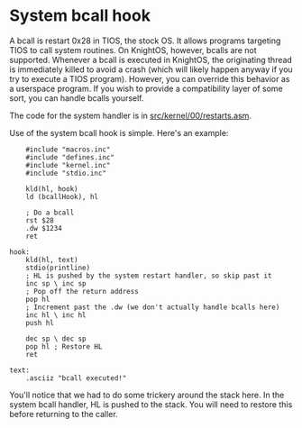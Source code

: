 # System bcall hook

A bcall is restart 0x28 in TIOS, the stock OS. It allows programs targeting TIOS to call system
routines. On KnightOS, however, bcalls are not supported. Whenever a bcall is executed in KnightOS,
the originating thread is immediately killed to avoid a crash (which will likely happen anyway if
you try to execute a TIOS program). However, you can override this behavior as a userspace program.
If you wish to provide a compatibility layer of some sort, you can handle bcalls yourself.

The code for the system handler is in
[src/kernel/00/restarts.asm](https://github.com/KnightSoft/KnightOS/blob/master/src/kernel/00/restarts.asm).

Use of the system bcall hook is simple. Here's an example:

        #include "macros.inc"
        #include "defines.inc"
        #include "kernel.inc"
        #include "stdio.inc"

        kld(hl, hook)
        ld (bcallHook), hl

        ; Do a bcall
        rst $28
        .dw $1234
        ret

    hook:
        kld(hl, text)
        stdio(printline)
        ; HL is pushed by the system restart handler, so skip past it
        inc sp \ inc sp
        ; Pop off the return address
        pop hl
        ; Increment past the .dw (we don't actually handle bcalls here)
        inc hl \ inc hl
        push hl

        dec sp \ dec sp
        pop hl ; Restore HL
        ret

    text:
        .asciiz "bcall executed!"

You'll notice that we had to do some trickery around the stack here. In the system bcall handler, HL is pushed
to the stack. You will need to restore this before returning to the caller.
